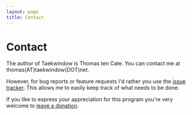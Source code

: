 ```yaml
---
layout: page
title: Contact
---
```


Contact
=======

The author of Taekwindow is Thomas ten Cate. You can contact me at <span class="email">thomas(AT)taekwindow(DOT)net</span>.

However, for bug reports or feature requests I'd rather you use the <a href="https://github.com/ttencate/taekwindow/issues">issue tracker</a>. This allows me to easily keep track of what needs to be done.

If you like to express your appreciation for this program you're very welcome to <a href="http://sourceforge.net/project/project_donations.php?group_id=185457" class="sf">leave a donation</a>.
